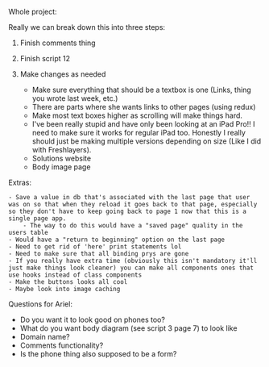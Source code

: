 Whole project:

Really we can break down this into three steps:

1) Finish comments thing

2) Finish script 12

2) Make changes as needed
    - Make sure everything that should be a textbox is one (Links, thing you wrote last week, etc.)
    - There are parts where she wants links to other pages (using redux)
    - Make most text boxes higher as scrolling will make things hard.
    - I've been really stupid and have only been looking at an iPad Pro!! I need to make sure it works for regular iPad too. Honestly I really should just be making multiple versions depending on size (Like I did with Freshlayers).
    - Solutions website
    - Body image page
    

Extras: 
    
    - Save a value in db that's associated with the last page that user was on so that when they reload it goes back to that page, especially so they don't have to keep going back to page 1 now that this is a single page app.
        - The way to do this would have a "saved page" quality in the users table
    - Would have a "return to beginning" option on the last page
    - Need to get rid of 'here' print statements lol
    - Need to make sure that all binding prys are gone
    - If you really have extra time (obviously this isn't mandatory it'll just make things look cleaner) you can make all components ones that use hooks instead of class components
    - Make the buttons looks all cool
    - Maybe look into image caching




Questions for Ariel:

- Do you want it to look good on phones too?
- What do you want body diagram (see script 3 page 7) to look like
- Domain name?
- Comments functionality?
- Is the phone thing also supposed to be a form?







